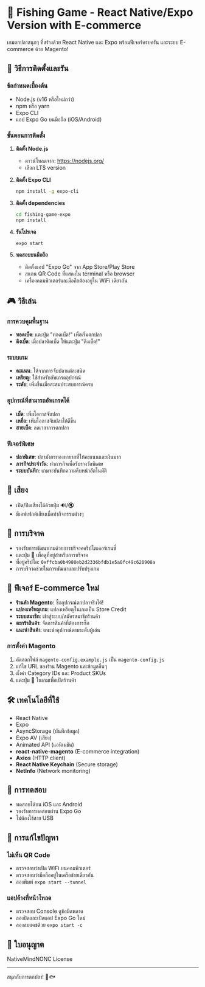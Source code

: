 # 🎣 Fishing Game - React Native/Expo Version with E-commerce

เกมตกปลาสนุกๆ ที่สร้างด้วย React Native และ Expo พร้อมฟีเจอร์ครบครัน และระบบ E-commerce ด้วย Magento!

## 🚀 วิธีการติดตั้งและรัน

### ข้อกำหนดเบื้องต้น
- Node.js (v16 หรือใหม่กว่า)
- npm หรือ yarn
- Expo CLI
- แอป Expo Go บนมือถือ (iOS/Android)

### ขั้นตอนการติดตั้ง

1. **ติดตั้ง Node.js**
   - ดาวน์โหลดจาก: https://nodejs.org/
   - เลือก LTS version

2. **ติดตั้ง Expo CLI**
   ```bash
   npm install -g expo-cli
   ```

3. **ติดตั้ง dependencies**
   ```bash
   cd fishing-game-expo
   npm install
   ```

4. **รันโปรเจค**
   ```bash
   expo start
   ```

5. **ทดสอบบนมือถือ**
   - ติดตั้งแอป "Expo Go" จาก App Store/Play Store
   - สแกน QR Code ที่แสดงใน terminal หรือ browser
   - เครื่องคอมพิวเตอร์และมือถือต้องอยู่ใน WiFi เดียวกัน

## 🎮 วิธีเล่น

### การควบคุมพื้นฐาน
- **ทอดเบ็ด**: แตะปุ่ม "ทอดเบ็ด!" เพื่อเริ่มตกปลา
- **ดึงเบ็ด**: เมื่อปลาติดเบ็ด ให้แตะปุ่ม "ดึงเบ็ด!"

### ระบบเกม
- **คะแนน**: ได้จากการจับปลาแต่ละชนิด
- **เหรียญ**: ใช้สำหรับอัพเกรดอุปกรณ์
- **ระดับ**: เพิ่มขึ้นเมื่อสะสมประสบการณ์ครบ

### อุปกรณ์ที่สามารถอัพเกรดได้
- **เบ็ด**: เพิ่มโอกาสจับปลา
- **เหยื่อ**: เพิ่มโอกาสจับปลาได้ดีขึ้น
- **สายเบ็ด**: ลดเวลาการตกปลา

### ฟีเจอร์พิเศษ
- **ปลาพิเศษ**: ปลามังกรทองหายากที่ให้คะแนนและเงินมาก
- **ภารกิจประจำวัน**: ทำภารกิจเพื่อรับรางวัลพิเศษ
- **ระบบบันทึก**: เกมจะบันทึกความคืบหน้าอัตโนมัติ

## 🎵 เสียง
- เปิด/ปิดเสียงได้ด้วยปุ่ม 🔊/🔇
- มีเอฟเฟกต์เสียงเมื่อทำกิจกรรมต่างๆ

## 💝 การบริจาค
- รองรับการพัฒนาเกมด้วยการบริจาคคริปโตเคอร์เรนซี่
- แตะปุ่ม 💝 เพื่อดูที่อยู่สำหรับการบริจาค
- ที่อยู่คริปโต: `0xffcba0b4980eb2d2336bfdb1e5a0fc49c620908a`
- การบริจาคช่วยในการพัฒนาและปรับปรุงเกม

## 🛒 ฟีเจอร์ E-commerce ใหม่
- **ร้านค้า Magento**: ซื้ออุปกรณ์ตกปลาจริงได้!
- **แปลงเหรียญเกม**: แปลงเหรียญในเกมเป็น Store Credit
- **ระบบสมาชิก**: เข้าสู่ระบบ/สมัครสมาชิกร้านค้า
- **ตะกร้าสินค้า**: จัดการสินค้าที่ต้องการซื้อ
- **แนะนำสินค้า**: แนะนำอุปกรณ์ตามระดับผู้เล่น

### การตั้งค่า Magento
1. คัดลอกไฟล์ `magento-config.example.js` เป็น `magento-config.js`
2. แก้ไข URL ของร้าน Magento และข้อมูลอื่นๆ
3. ตั้งค่า Category IDs และ Product SKUs
4. แตะปุ่ม 🏪 ในเกมเพื่อเปิดร้านค้า

## 🛠️ เทคโนโลยีที่ใช้
- React Native
- Expo
- AsyncStorage (บันทึกข้อมูล)
- Expo AV (เสียง)
- Animated API (แอนิเมชัน)
- **react-native-magento** (E-commerce integration)
- **Axios** (HTTP client)
- **React Native Keychain** (Secure storage)
- **NetInfo** (Network monitoring)

## 📱 การทดสอบ
- ทดสอบได้บน iOS และ Android
- รองรับการทดสอบผ่าน Expo Go
- ไม่ต้องใช้สาย USB

## 🔧 การแก้ไขปัญหา

### ไม่เห็น QR Code
- ตรวจสอบว่าเปิด WiFi บนคอมพิวเตอร์
- ตรวจสอบว่ามือถืออยู่ในเครือข่ายเดียวกัน
- ลองพิมพ์ `expo start --tunnel`

### แอปค้างที่หน้าโหลด
- ตรวจสอบ Console ดูข้อผิดพลาด
- ลองปิดและเปิดแอป Expo Go ใหม่
- ลองลบแคชด้วย `expo start -c`

## 📄 ใบอนุญาต
NativeMindNONC License

---
สนุกกับการตกปลา! 🎣🐟
